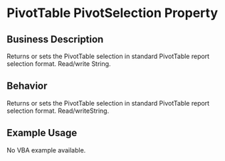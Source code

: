 # PivotTable PivotSelection Property

## Business Description
Returns or sets the PivotTable selection in standard PivotTable report selection format. Read/write String.

## Behavior
Returns or sets the PivotTable selection in standard PivotTable report selection format. Read/writeString.

## Example Usage
No VBA example available.